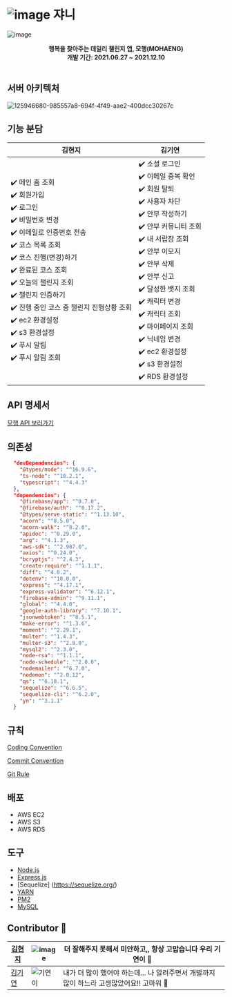 # ![image](https://user-images.githubusercontent.com/71828832/146636698-76d9c6ee-99db-485b-a3c0-fb273ea7599c.png) 쟈니

![image](https://user-images.githubusercontent.com/71828832/146636702-bc0f615f-1b7c-4369-96ea-b7e806b05285.png)

<center style="bold">
	<b>행복을 찾아주는 데일리 챌린지 앱, 모행(MOHAENG)</b><br/>
  <b>개발 기간: 2021.06.27 ~ 2021.12.10</b>
</center>


</div>
</details>
<br/>

## 서버 아키텍처
![125946680-985557a8-694f-4f49-aae2-400dcc30267c](https://user-images.githubusercontent.com/71828832/146637359-d124903c-2974-4549-91c1-c781ac8f7121.png)


## 기능 분담

| 김현지                                                       | 김기연                                                       |
| ------------------------------------------------------------ | ------------------------------------------------------------ |
| ✔️ 메인 홈 조회<br />✔️ 회원가입<br />✔️ 로그인<br />✔️ 비밀번호 변경<br />✔️ 이메일로 인증번호 전송<br />✔️ 코스 목록 조회<br />✔️ 코스 진행(변경)하기<br />✔️ 완료된 코스 조회<br />✔️ 오늘의 챌린지 조회<br />✔️ 챌린지 인증하기<br />✔️ 진행 중인 코스 중 챌린지 진행상황 조회<br />✔️ ec2 환경설정<br />✔️ s3 환경설정<br />✔️ 푸시 알림<br />✔️ 푸시 알림 조회 | ✔️ 소셜 로그인<br />✔️ 이메일 중복 확인<br />✔️ 회원 탈퇴<br />✔️ 사용자 차단<br />✔️ 안부 작성하기<br />✔️ 안부 커뮤니티 조회<br />✔️ 내 서랍장 조회<br />✔️ 안부 이모지<br />✔️ 안부 삭제<br />✔️ 안부 신고<br />✔️ 달성한 뱃지 조회<br />✔️ 캐릭터 변경<br />✔️ 캐릭터 조회<br />✔️ 마이페이지 조회<br />✔️ 닉네임 변경<br />✔️ ec2 환경설정<br />✔️ s3 환경설정<br />✔️ RDS 환경설정<br /> |



## API 명세서

[모행 API 보러가기](http://54.180.103.98:5000/apidoc/)



## 의존성

```json
  "devDependencies": {
    "@types/node": "^16.9.6",
    "ts-node": "^10.2.1",
    "typescript": "^4.4.3"
  },
  "dependencies": {
    "@firebase/app": "^0.7.0",
    "@firebase/auth": "^0.17.2",
    "@types/serve-static": "^1.13.10",
    "acorn": "^8.5.0",
    "acorn-walk": "^8.2.0",
    "apidoc": "^0.29.0",
    "arg": "^4.1.3",
    "aws-sdk": "^2.987.0",
    "axios": "^0.24.0",
    "bcryptjs": "^2.4.3",
    "create-require": "^1.1.1",
    "diff": "^4.0.2",
    "dotenv": "^10.0.0",
    "express": "^4.17.1",
    "express-validator": "^6.12.1",
    "firebase-admin": "^9.11.1",
    "global": "^4.4.0",
    "google-auth-library": "^7.10.1",
    "jsonwebtoken": "^8.5.1",
    "make-error": "^1.3.6",
    "moment": "^2.29.1",
    "multer": "^1.4.3",
    "multer-s3": "^2.9.0",
    "mysql2": "^2.3.0",
    "node-rsa": "^1.1.1",
    "node-schedule": "^2.0.0",
    "nodemailer": "^6.7.0",
    "nodemon": "^2.0.12",
    "qs": "^6.10.1",
    "sequelize": "^6.6.5",
    "sequelize-cli": "^6.2.0",
    "yn": "^3.1.1"
  }
```



## 규칙

[Coding Convention](https://github.com/team-journey/journey-server/blob/develop/rules/Coding%20Convention.md)

[Commit Convention](https://github.com/team-journey/journey-server/blob/develop/rules/Commit%20Convention.md)

[Git Rule](https://github.com/team-journey/journey-server/blob/develop/rules/Git%20Rule.md)



## 배포

- AWS EC2
- AWS S3
- AWS RDS



## 도구

- [Node.js](https://github.com/nodejs/node)
- [Express.js](http://expressjs.com/)
- [Sequelize] (https://sequelize.org/)
- [YARN](https://yarnpkg.com/)
- [PM2](https://pm2.keymetrics.io/)
- [MySQL](https://www.mysql.com/)



## Contributor 🖤

| [김현지](https://github.com/khyunjiee) | ![image](https://user-images.githubusercontent.com/49138331/125947026-3a7e15de-00b9-4ff0-b3f9-fe55ac013b0e.png) | 더 잘해주지 못해서 미안하고,, 항상 고맙습니다 우리 기연이 🖤  |
| -------------------------------------- | ------------------------------------------------------------ | ------------------------------------------------------------ |
| [김기연](https://github.com/gamza55)   | ![기연이](https://user-images.githubusercontent.com/49138331/125946899-0d267268-c561-420b-996b-4578354a6b58.png) | 내가 더 많이 했어야 하는데... 나 알려주면서 개발까지 많이 하느라 고생많았어요!! 고마워 🖤 |
